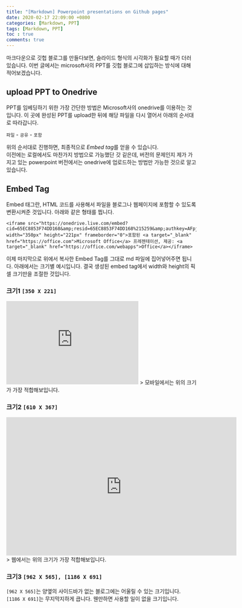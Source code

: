 ```yaml
---
title: "[Markdown] Powerpoint presentations on Github pages"
date: 2020-02-17 22:09:00 +0800
categories: [Markdown, PPT]
tags: [Markdown, PPT]
toc : true
comments: true
---
```


마크다운으로 깃헙 블로그를 만들다보면, 슬라이드 형식의 시각화가 필요할 때가 더러 있습니다.
이번 글에서는 microsoft사의 PPT를 깃헙 블로그에 삽입하는 방식에 대해 적어보겠습니다.  

## upload PPT to Onedrive
PPT를 임베딩하기 위한 가장 간단한 방법은 Microsoft사의 onedrive를 이용하는 것입니다.
이 곳에 완성된 PPT를 upload한 뒤에 해당 파일을 다시 열어서 아래의 순서대로 따라갑니다.

`파일` - `공유` - `포함`

위의 순서대로 진행하면, 최종적으로 *Embed tag*를 얻을 수 있습니다.  
이전에는 로컬에서도 마찬가지 방법으로 가능했단 갓 깉은데, 버전의 문제인지 제가 가지고 있는 powerpoint 버전에서는 onedrive에 업로드하는 방법만 가능한 것으로 알고 있습니다.

## Embed Tag
Embed 태그란, HTML 코드를 사용해서 파일을 블로그나 웹페이지에 포함할 수 있도록 변환시켜준 것입니다. 아래와 같은 형태를 띕니다.
```
<iframe src="https://onedrive.live.com/embed?cid=65EC8853F74DD168&amp;resid=65EC8853F74DD168%215259&amp;authkey=AFpjQF5CHBOdGvY&amp;em=2&amp;wdAr=1.7777777777777777" width="350px" height="221px" frameborder="0">포함된 <a target="_blank" href="https://office.com">Microsoft Office</a> 프레젠테이션, 제공: <a target="_blank" href="https://office.com/webapps">Office</a></iframe>
```  
이제 마지막으로 위에서 복사한 Embed Tag를 그대로 md 파일에 집어넣어주면 됩니다. 아래에서는 크기별 예시입니다. 결국 생성된 embed tag에서 width와 height의 픽셀 크기만을 조절한 것입니다.

### 크기1 `[350 X 221]`
<iframe src="https://onedrive.live.com/embed?cid=65EC8853F74DD168&amp;resid=65EC8853F74DD168%215259&amp;authkey=AFpjQF5CHBOdGvY&amp;em=2&amp;wdAr=1.7777777777777777" width="350px" height="221px" frameborder="0">포함된 <a target="_blank" href="https://office.com">Microsoft Office</a> 프레젠테이션, 제공: <a target="_blank" href="https://office.com/webapps">Office</a></iframe>
> 모바일에서는 위의 크기가 가장 적합해보입니다.

### 크기2 `[610 X 367]`
<iframe src="https://onedrive.live.com/embed?resid=65EC8853F74DD168%215259&amp;authkey=%21AFpjQF5CHBOdGvY&amp;em=2&amp;wdAr=1.7777777777777777" width="610px" height="367px" frameborder="0">포함된 <a target="_blank" href="https://office.com">Microsoft Office</a> 프레젠테이션, 제공: <a target="_blank" href="https://office.com/webapps">Office</a></iframe>
> 웹에서는 위의 크기가 가장 적합해보입니다. 

### 크기3 `[962 X 565], [1186 X 691]`
`[962 X 565]`는 양옆의 사이드바가 없는 블로그에는 어울릴 수 있는 크기입니다.  
`[1186 X 691]`는 무지막지하게 큽니다. 웬만하면 사용할 일이 없을 크기입니다.  
